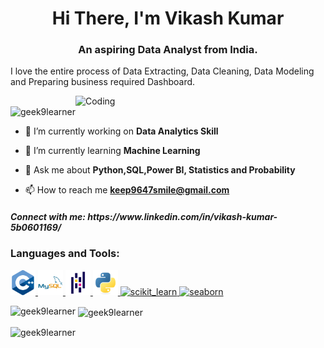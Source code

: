 <h1 align="center">Hi There, I'm Vikash Kumar</h1>
<h3 align="center">An aspiring Data Analyst from India.</h3>

I love the entire process of Data Extracting, Data Cleaning, Data Modeling and Preparing business required Dashboard.


<img align="right" alt="Coding" width="400" src="https://nodusanalytics.com/wp-content/uploads/2021/03/bi-dashboard-for-website.gif">

<p align="left"> <img src="https://komarev.com/ghpvc/?username=geek9learner&label=Profile%20views&color=0e75b6&style=flat" alt="geek9learner" /> </p>

- 🔭 I’m currently working on **Data Analytics Skill**

- 🌱 I’m currently learning **Machine Learning**

- 💬 Ask me about **Python,SQL,Power BI, Statistics and Probability**

- 📫 How to reach me **keep9647smile@gmail.com**

<h5 align="left">Connect with me: https://www.linkedin.com/in/vikash-kumar-5b0601169/ </h5>
<p align="left">
</p>

<h3 align="left">Languages and Tools:</h3>
<p align="left"> <a href="https://www.w3schools.com/cpp/" target="_blank" rel="noreferrer"> <img src="https://raw.githubusercontent.com/devicons/devicon/master/icons/cplusplus/cplusplus-original.svg" alt="cplusplus" width="40" height="40"/> </a> <a href="https://www.mysql.com/" target="_blank" rel="noreferrer"> <img src="https://raw.githubusercontent.com/devicons/devicon/master/icons/mysql/mysql-original-wordmark.svg" alt="mysql" width="40" height="40"/> </a> <a href="https://pandas.pydata.org/" target="_blank" rel="noreferrer"> <img src="https://raw.githubusercontent.com/devicons/devicon/2ae2a900d2f041da66e950e4d48052658d850630/icons/pandas/pandas-original.svg" alt="pandas" width="40" height="40"/> </a> <a href="https://www.python.org" target="_blank" rel="noreferrer"> <img src="https://raw.githubusercontent.com/devicons/devicon/master/icons/python/python-original.svg" alt="python" width="40" height="40"/> </a> <a href="https://scikit-learn.org/" target="_blank" rel="noreferrer"> <img src="https://upload.wikimedia.org/wikipedia/commons/0/05/Scikit_learn_logo_small.svg" alt="scikit_learn" width="40" height="40"/> </a> <a href="https://seaborn.pydata.org/" target="_blank" rel="noreferrer"> <img src="https://seaborn.pydata.org/_images/logo-mark-lightbg.svg" alt="seaborn" width="40" height="40"/> </a> </p>

<p><img align="left" src="https://github-readme-stats.vercel.app/api/top-langs?username=geek9learner&show_icons=true&locale=en&layout=compact" alt="geek9learner" /></p>

<p>&nbsp;<img align="center" src="https://github-readme-stats.vercel.app/api?username=geek9learner&show_icons=true&locale=en" alt="geek9learner" /></p>

<p><img align="center" src="https://github-readme-streak-stats.herokuapp.com/?user=geek9learner&" alt="geek9learner" /></p>
